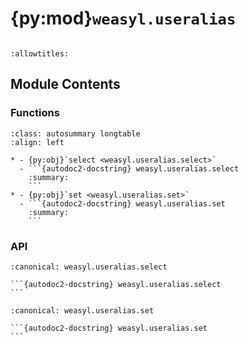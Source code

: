 # {py:mod}`weasyl.useralias`

```{py:module} weasyl.useralias
```

```{autodoc2-docstring} weasyl.useralias
:allowtitles:
```

## Module Contents

### Functions

````{list-table}
:class: autosummary longtable
:align: left

* - {py:obj}`select <weasyl.useralias.select>`
  - ```{autodoc2-docstring} weasyl.useralias.select
    :summary:
    ```
* - {py:obj}`set <weasyl.useralias.set>`
  - ```{autodoc2-docstring} weasyl.useralias.set
    :summary:
    ```
````

### API

````{py:function} select(userid)
:canonical: weasyl.useralias.select

```{autodoc2-docstring} weasyl.useralias.select
```
````

````{py:function} set(userid, username)
:canonical: weasyl.useralias.set

```{autodoc2-docstring} weasyl.useralias.set
```
````
